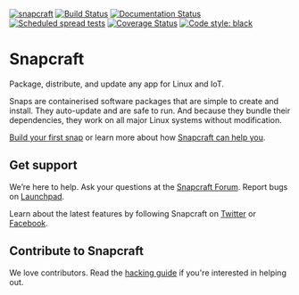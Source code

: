 [![snapcraft](https://snapcraft.io/snapcraft/badge.svg)](https://snapcraft.io/snapcraft)
[![Build Status][travis-image]][travis-url]
[![Documentation Status](https://readthedocs.com/projects/canonical-snapcraft/badge/?version=latest)](https://canonical-snapcraft.readthedocs-hosted.com/en/latest/?badge=latest)
[![Scheduled spread tests](https://github.com/snapcore/snapcraft/actions/workflows/spread-scheduled.yaml/badge.svg?branch=main)](https://github.com/snapcore/snapcraft/actions/workflows/spread-scheduled.yaml)
[![Coverage Status][codecov-image]][codecov-url]
[![Code style: black](https://img.shields.io/badge/code%20style-black-000000.svg)](https://github.com/ambv/black)


# Snapcraft

Package, distribute, and update any app for Linux and IoT.

Snaps are containerised software packages that are simple to create and 
install. They auto-update and are safe to run. And because they bundle their
dependencies, they work on all major Linux systems without modification.

[Build your first snap](https://docs.snapcraft.io/build-snaps/languages) or learn more about how [Snapcraft can help you](https://snapcraft.io).

## Get support

We’re here to help. Ask your questions at the [Snapcraft Forum](https://forum.snapcraft.io). Report bugs on [Launchpad](https://bugs.launchpad.net/snapcraft/+filebug).

Learn about the latest features by following Snapcraft on
[Twitter](https://twitter.com/snapcraftio) or
[Facebook](https://www.facebook.com/snapcraftio).

## Contribute to Snapcraft

We love contributors. Read the [hacking guide](HACKING.md) if you're interested in helping out.


[travis-image]: https://travis-ci.org/snapcore/snapcraft.svg?branch=master
[travis-url]: https://travis-ci.org/snapcore/snapcraft

[codecov-image]: https://codecov.io/github/snapcore/snapcraft/coverage.svg?branch=master
[codecov-url]: https://codecov.io/github/snapcore/snapcraft?branch=master
